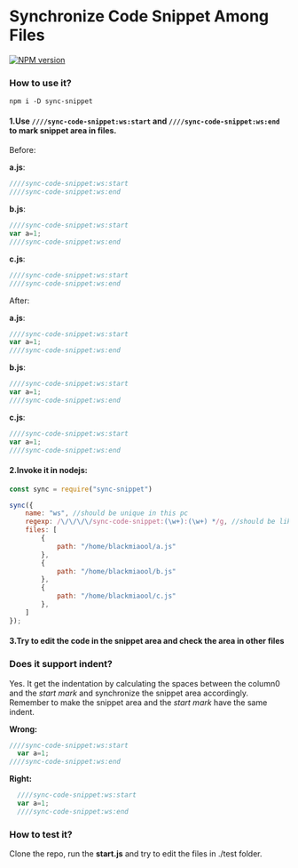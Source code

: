 # Synchronize Code Snippet Among Files
[![NPM version][npm-image]][npm-url]

### How to use it?

`npm i -D sync-snippet`

#### 1.Use `////sync-code-snippet:ws:start` and `////sync-code-snippet:ws:end` to mark snippet area in files.


Before:

**a.js**:
```javascript
////sync-code-snippet:ws:start
////sync-code-snippet:ws:end
```
**b.js**:
```javascript
////sync-code-snippet:ws:start
var a=1;
////sync-code-snippet:ws:end
```

**c.js**:
```javascript
////sync-code-snippet:ws:start
////sync-code-snippet:ws:end
```

After:


**a.js**:
```javascript
////sync-code-snippet:ws:start
var a=1;
////sync-code-snippet:ws:end
```
**b.js**:
```javascript
////sync-code-snippet:ws:start
var a=1;
////sync-code-snippet:ws:end
```

**c.js**:
```javascript
////sync-code-snippet:ws:start
var a=1;
////sync-code-snippet:ws:end
```


#### 2.Invoke it in nodejs:

```javascript
const sync = require("sync-snippet")

sync({
    name: "ws", //should be unique in this pc
    regexp: /\/\/\/\/sync-code-snippet:(\w+):(\w+) */g, //should be like this:  ////sync-code-snippet:ws:end
    files: [
        {
            path: "/home/blackmiaool/a.js"
        },
        {
            path: "/home/blackmiaool/b.js"
        },
        {
            path: "/home/blackmiaool/c.js"
        },
    ]
});
```



####  3.Try to edit the code in the snippet area and check the area in other files

### Does it support indent?
Yes. It get the indentation by calculating the spaces between the column0 and the *start mark* and synchronize the snippet area accordingly.
Remember to make the snippet area and the *start mark* have the same indent.

**Wrong:**
```javascript
////sync-code-snippet:ws:start
  var a=1;
////sync-code-snippet:ws:end
```

**Right:**
```javascript
  ////sync-code-snippet:ws:start
  var a=1;
  ////sync-code-snippet:ws:end
```

### How to test it?
Clone the repo, run the **start.js** and try to edit the files in ./test folder.


[npm-url]: https://npmjs.org/package/sync-snippet
[npm-image]: http://img.shields.io/npm/v/sync-snippet.svg

